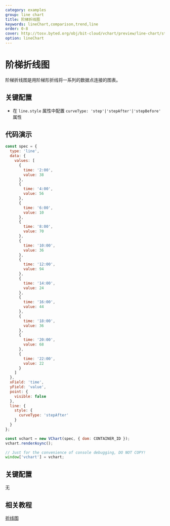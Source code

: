 ```yaml
---
category: examples
group: line chart
title: 阶梯折线图
keywords: lineChart,comparison,trend,line
order: 0-8
cover: http://tosv.byted.org/obj/bit-cloud/vchart/preview/line-chart/step-line.png
option: lineChart
---
```


# 阶梯折线图

阶梯折线图是用阶梯形折线将一系列的数据点连接的图表。

## 关键配置

- 在 `line.style` 属性中配置 `curveType: 'step'|'stepAfter'|'stepBefore'` 属性

## 代码演示

```javascript livedemo
const spec = {
  type: 'line',
  data: {
    values: [
      {
        time: '2:00',
        value: 38
      },
      {
        time: '4:00',
        value: 56
      },
      {
        time: '6:00',
        value: 10
      },
      {
        time: '8:00',
        value: 70
      },
      {
        time: '10:00',
        value: 36
      },
      {
        time: '12:00',
        value: 94
      },
      {
        time: '14:00',
        value: 24
      },
      {
        time: '16:00',
        value: 44
      },
      {
        time: '18:00',
        value: 36
      },
      {
        time: '20:00',
        value: 68
      },
      {
        time: '22:00',
        value: 22
      }
    ]
  },
  xField: 'time',
  yField: 'value',
  point: {
    visible: false
  },
  line: {
    style: {
      curveType: 'stepAfter'
    }
  }
};

const vchart = new VChart(spec, { dom: CONTAINER_ID });
vchart.renderAsync();

// Just for the convenience of console debugging, DO NOT COPY!
window['vchart'] = vchart;
```

## 关键配置

无

## 相关教程

[折线图](link)
